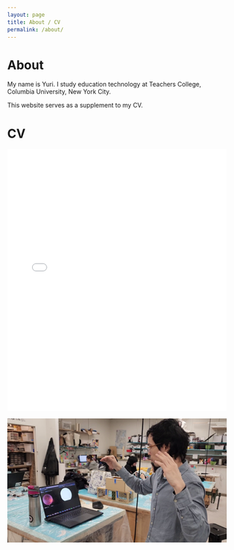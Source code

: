 ```yaml
---
layout: page
title: About / CV
permalink: /about/
---
```


# About

My name is Yuri. I study education technology at Teachers College, Columbia University, New York City.

This website serves as a supplement to my CV.

# CV

<iframe src="/media/cv-gushiken.pdf" width="100%" height="600px" frameborder="0" scrolling="no"></iframe>

![Self Image](/media/self01.png)

<!-- # YouTube Liked videos (live update) -->

<!-- <script src="https://static.elfsight.com/platform/platform.js" data-use-service-core defer></script>
<div class="elfsight-app-7a81e420-1b37-41c0-bb81-6f1da0b945a4" data-elfsight-app-lazy></div> -->

